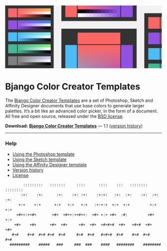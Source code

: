 ![](Help/Images/templates-hero.png)

# Bjango Color Creator Templates

The [Bjango Color Creator Templates](https://bjango.com/designresources/) are a set of Photoshop, Sketch and Affinity Designer documents that use base colors to generate larger palettes. It’s a bit like an advanced color picker, in the form of a document. All free and open source, released under the [BSD license](https://github.com/bjango/Color-Creator/blob/master/Help/License.md).

**Download:** **[Bjango Color Creator Templates](https://github.com/bjango/Color-Creator/archive/master.zip)** — 1.1 ([version history](https://github.com/bjango/Color-Creator/blob/master/Help/Version%20History.md))

-----

### Help

- [Using the Photoshop template](https://github.com/bjango/Color-Creator/blob/master/Help/Photoshop.md)
- [Using the Sketch template](https://github.com/bjango/Color-Creator/blob/master/Help/Sketch.md)
- [Using the Affinity Designer template](https://github.com/bjango/Color-Creator/blob/master/Help/Affinity%20Designer.md)
- [Version history](https://github.com/bjango/Color-Creator/blob/master/Help/Version%20History.md)
- [License](https://github.com/bjango/Color-Creator/blob/master/Help/License.md)

```
        :::::::::   :::::::     ::::      ::::    :::   ::::::::    :::::::: 
       :+:    :+:      :+:    :+: :+:    :+:+:   :+:  :+:    :+:  :+:    :+: 
      +:+    +:+      +:+   +:+   +:+   :+:+:+  +:+  +:+         +:+    +:+  
     +#++:++#+       +#+  +#++:++#++:  +#+ +:+ +#+  :#:         +#+    +:+   
    +#+    +#+      +#+  +#+     +#+  +#+  +#+#+#  +#+   +#+#  +#+    +#+    
   #+#    #+#  #+# #+#  #+#     #+#  #+#   #+#+#  #+#    #+#  #+#    #+#     
  #########    #####   ###     ###  ###    ####   ########    ########       
```
